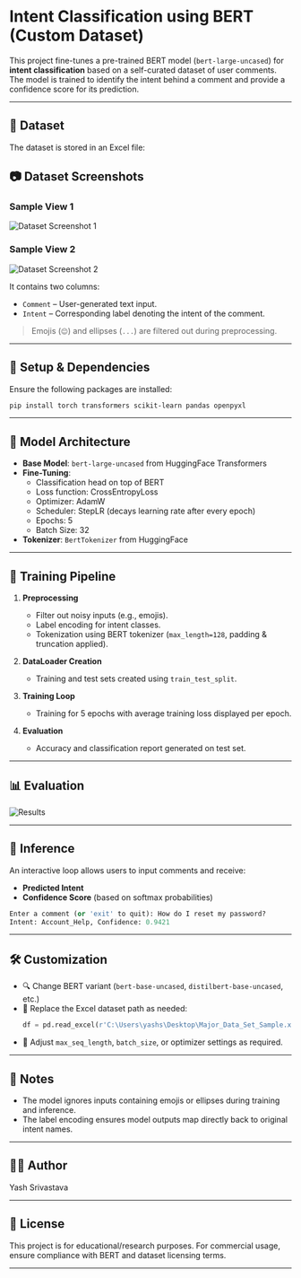 # Intent Classification using BERT (Custom Dataset)

This project fine-tunes a pre-trained BERT model (`bert-large-uncased`) for **intent classification** based on a self-curated dataset of user comments. The model is trained to identify the intent behind a comment and provide a confidence score for its prediction.

---

## 📁 Dataset

The dataset is stored in an Excel file:  
## 📷 Dataset Screenshots

### Sample View 1
![Dataset Screenshot 1](https://github.com/yash-9811/projects-assets/blob/main/dataset_ss1.png?raw=true)

### Sample View 2
![Dataset Screenshot 2](https://github.com/yash-9811/projects-assets/blob/main/dataset_ss2.png?raw=true)

It contains two columns:
- `Comment` – User-generated text input.
- `Intent` – Corresponding label denoting the intent of the comment.

> Emojis (`😊`) and ellipses (`...`) are filtered out during preprocessing.

---

## 🔧 Setup & Dependencies

Ensure the following packages are installed:

```bash
pip install torch transformers scikit-learn pandas openpyxl
```

---

## 🧠 Model Architecture

- **Base Model**: `bert-large-uncased` from HuggingFace Transformers
- **Fine-Tuning**:
  - Classification head on top of BERT
  - Loss function: CrossEntropyLoss
  - Optimizer: AdamW
  - Scheduler: StepLR (decays learning rate after every epoch)
  - Epochs: 5
  - Batch Size: 32
- **Tokenizer**: `BertTokenizer` from HuggingFace

---

## 🚀 Training Pipeline

1. **Preprocessing**
   - Filter out noisy inputs (e.g., emojis).
   - Label encoding for intent classes.
   - Tokenization using BERT tokenizer (`max_length=128`, padding & truncation applied).

2. **DataLoader Creation**
   - Training and test sets created using `train_test_split`.

3. **Training Loop**
   - Training for 5 epochs with average training loss displayed per epoch.

4. **Evaluation**
   - Accuracy and classification report generated on test set.

---

## 📊 Evaluation
![Results](https://github.com/yash-9811/projects-assets/blob/main/evaluation_results.png?raw=true)

---

## 🔮 Inference

An interactive loop allows users to input comments and receive:
- **Predicted Intent**
- **Confidence Score** (based on softmax probabilities)

```python
Enter a comment (or 'exit' to quit): How do I reset my password?
Intent: Account_Help, Confidence: 0.9421
```

---

## 🛠 Customization

- 🔍 Change BERT variant (`bert-base-uncased`, `distilbert-base-uncased`, etc.)
- 📁 Replace the Excel dataset path as needed:
  ```python
  df = pd.read_excel(r'C:\Users\yashs\Desktop\Major_Data_Set_Sample.xlsx')
  ```
- 🧪 Adjust `max_seq_length`, `batch_size`, or optimizer settings as required.

---

## 📌 Notes

- The model ignores inputs containing emojis or ellipses during training and inference.
- The label encoding ensures model outputs map directly back to original intent names.

---

## 🧑‍💻 Author

Yash Srivastava

---

## 📜 License

This project is for educational/research purposes. For commercial usage, ensure compliance with BERT and dataset licensing terms.

---

